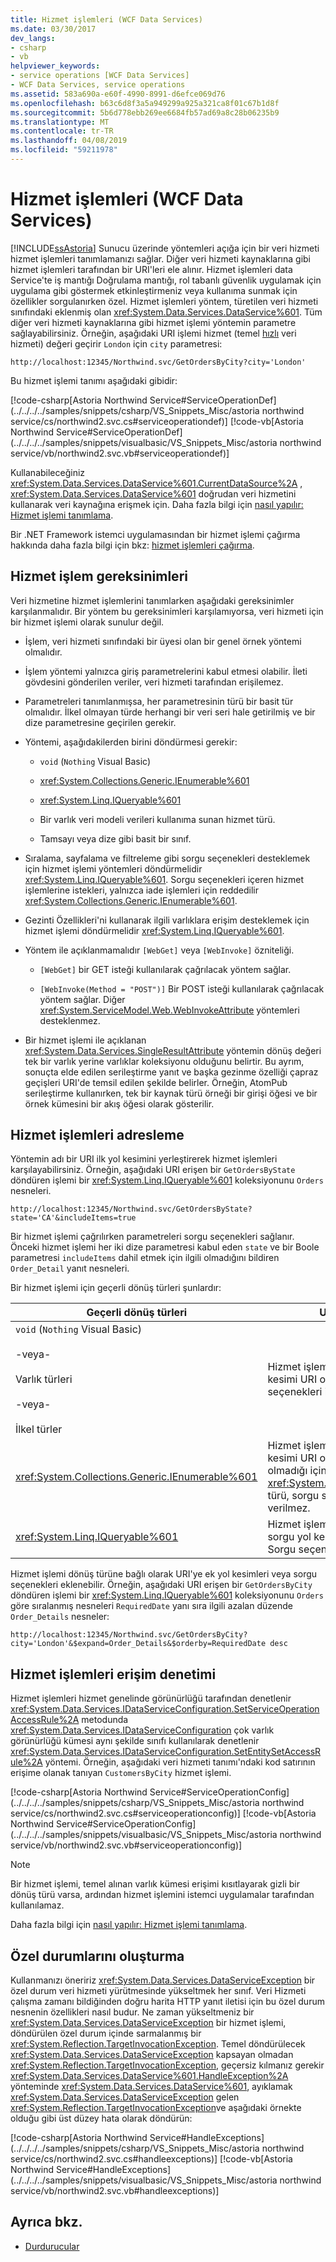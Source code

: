 ```yaml
---
title: Hizmet işlemleri (WCF Data Services)
ms.date: 03/30/2017
dev_langs:
- csharp
- vb
helpviewer_keywords:
- service operations [WCF Data Services]
- WCF Data Services, service operations
ms.assetid: 583a690a-e60f-4990-8991-d6efce069d76
ms.openlocfilehash: b63c6d8f3a5a949299a925a321ca8f01c67b1d8f
ms.sourcegitcommit: 5b6d778ebb269ee6684fb57ad69a8c28b06235b9
ms.translationtype: MT
ms.contentlocale: tr-TR
ms.lasthandoff: 04/08/2019
ms.locfileid: "59211978"
---
```

# <a name="service-operations-wcf-data-services"></a>Hizmet işlemleri (WCF Data Services)
[!INCLUDE[ssAstoria](../../../../includes/ssastoria-md.md)] Sunucu üzerinde yöntemleri açığa için bir veri hizmeti hizmet işlemleri tanımlamanızı sağlar. Diğer veri hizmeti kaynaklarına gibi hizmet işlemleri tarafından bir URI'leri ele alınır. Hizmet işlemleri data Service'te iş mantığı Doğrulama mantığı, rol tabanlı güvenlik uygulamak için uygulama gibi göstermek etkinleştirmeniz veya kullanıma sunmak için özellikler sorgulanırken özel. Hizmet işlemleri yöntem, türetilen veri hizmeti sınıfındaki eklenmiş olan <xref:System.Data.Services.DataService%601>. Tüm diğer veri hizmeti kaynaklarına gibi hizmet işlemi yöntemin parametre sağlayabilirsiniz. Örneğin, aşağıdaki URI işlemi hizmet (temel [hızlı](../../../../docs/framework/data/wcf/quickstart-wcf-data-services.md) veri hizmeti) değeri geçirir `London` için `city` parametresi:  
  
```  
http://localhost:12345/Northwind.svc/GetOrdersByCity?city='London'  
```  
  
 Bu hizmet işlemi tanımı aşağıdaki gibidir:  
  
 [!code-csharp[Astoria Northwind Service#ServiceOperationDef](../../../../samples/snippets/csharp/VS_Snippets_Misc/astoria northwind service/cs/northwind2.svc.cs#serviceoperationdef)]
 [!code-vb[Astoria Northwind Service#ServiceOperationDef](../../../../samples/snippets/visualbasic/VS_Snippets_Misc/astoria northwind service/vb/northwind2.svc.vb#serviceoperationdef)]  
  
 Kullanabileceğiniz <xref:System.Data.Services.DataService%601.CurrentDataSource%2A> , <xref:System.Data.Services.DataService%601> doğrudan veri hizmetini kullanarak veri kaynağına erişmek için. Daha fazla bilgi için [nasıl yapılır: Hizmet işlemi tanımlama](../../../../docs/framework/data/wcf/how-to-define-a-service-operation-wcf-data-services.md).  
  
 Bir .NET Framework istemci uygulamasından bir hizmet işlemi çağırma hakkında daha fazla bilgi için bkz: [hizmet işlemleri çağırma](../../../../docs/framework/data/wcf/calling-service-operations-wcf-data-services.md).  
  
## <a name="service-operation-requirements"></a>Hizmet işlem gereksinimleri  
 Veri hizmetine hizmet işlemlerini tanımlarken aşağıdaki gereksinimler karşılanmalıdır. Bir yöntem bu gereksinimleri karşılamıyorsa, veri hizmeti için bir hizmet işlemi olarak sunulur değil.  
  
-   İşlem, veri hizmeti sınıfındaki bir üyesi olan bir genel örnek yöntemi olmalıdır.  
  
-   İşlem yöntemi yalnızca giriş parametrelerini kabul etmesi olabilir. İleti gövdesini gönderilen veriler, veri hizmeti tarafından erişilemez.  
  
-   Parametreleri tanımlanmışsa, her parametresinin türü bir basit tür olmalıdır. İlkel olmayan türde herhangi bir veri seri hale getirilmiş ve bir dize parametresine geçirilen gerekir.  
  
-   Yöntemi, aşağıdakilerden birini döndürmesi gerekir:  
  
    -   `void` (`Nothing` Visual Basic)  
  
    -   <xref:System.Collections.Generic.IEnumerable%601>  
  
    -   <xref:System.Linq.IQueryable%601>  
  
    -   Bir varlık veri modeli verileri kullanıma sunan hizmet türü.  
  
    -   Tamsayı veya dize gibi basit bir sınıf.  
  
-   Sıralama, sayfalama ve filtreleme gibi sorgu seçenekleri desteklemek için hizmet işlemi yöntemleri döndürmelidir <xref:System.Linq.IQueryable%601>. Sorgu seçenekleri içeren hizmet işlemlerine istekleri, yalnızca iade işlemleri için reddedilir <xref:System.Collections.Generic.IEnumerable%601>.  
  
-   Gezinti Özellikleri'ni kullanarak ilgili varlıklara erişim desteklemek için hizmet işlemi döndürmelidir <xref:System.Linq.IQueryable%601>.  
  
-   Yöntem ile açıklanmamalıdır `[WebGet]` veya `[WebInvoke]` özniteliği.  
  
    -   `[WebGet]` bir GET isteği kullanılarak çağrılacak yöntem sağlar.  
  
    -   `[WebInvoke(Method = "POST")]` Bir POST isteği kullanılarak çağrılacak yöntem sağlar. Diğer <xref:System.ServiceModel.Web.WebInvokeAttribute> yöntemleri desteklenmez.  
  
-   Bir hizmet işlemi ile açıklanan <xref:System.Data.Services.SingleResultAttribute> yöntemin dönüş değeri tek bir varlık yerine varlıklar koleksiyonu olduğunu belirtir. Bu ayrım, sonuçta elde edilen serileştirme yanıt ve başka gezinme özelliği çapraz geçişleri URI'de temsil edilen şekilde belirler. Örneğin, AtomPub serileştirme kullanırken, tek bir kaynak türü örneği bir girişi öğesi ve bir örnek kümesini bir akış öğesi olarak gösterilir.  
  
## <a name="addressing-service-operations"></a>Hizmet işlemleri adresleme  
 Yöntemin adı bir URI ilk yol kesimini yerleştirerek hizmet işlemleri karşılayabilirsiniz. Örneğin, aşağıdaki URI erişen bir `GetOrdersByState` döndüren işlemi bir <xref:System.Linq.IQueryable%601> koleksiyonunu `Orders` nesneleri.  
  
```  
http://localhost:12345/Northwind.svc/GetOrdersByState?state='CA'&includeItems=true  
```  
  
 Bir hizmet işlemi çağrılırken parametreleri sorgu seçenekleri sağlanır. Önceki hizmet işlemi her iki dize parametresi kabul eden `state` ve bir Boole parametresi `includeItems` dahil etmek için ilgili olmadığını bildiren `Order_Detail` yanıt nesneleri.  
  
 Bir hizmet işlemi için geçerli dönüş türleri şunlardır:  
  
|Geçerli dönüş türleri|URI kuralları|  
|------------------------|---------------|  
|`void` (`Nothing` Visual Basic)<br /><br /> -veya-<br /><br /> Varlık türleri<br /><br /> -veya-<br /><br /> İlkel türler|Hizmet işlemi adı olan bir tek yol kesimi URI olmalıdır. Sorgu seçenekleri izin verilmez.|  
|<xref:System.Collections.Generic.IEnumerable%601>|Hizmet işlemi adı olan bir tek yol kesimi URI olmalıdır. Sonuç türü olmadığı için bir <xref:System.Linq.IQueryable%601> türü, sorgu seçenekleri izin verilmez.|  
|<xref:System.Linq.IQueryable%601>|Hizmet işlemi adını yolu yanı sıra sorgu yol kesimleri izin verilir. Sorgu seçenekleri de izin verilir.|  
  
 Hizmet işlemi dönüş türüne bağlı olarak URI'ye ek yol kesimleri veya sorgu seçenekleri eklenebilir. Örneğin, aşağıdaki URI erişen bir `GetOrdersByCity` döndüren işlemi bir <xref:System.Linq.IQueryable%601> koleksiyonunu `Orders` göre sıralanmış nesneleri `RequiredDate` yanı sıra ilgili azalan düzende `Order_Details` nesneler:  
  
```  
http://localhost:12345/Northwind.svc/GetOrdersByCity?city='London'&$expand=Order_Details&$orderby=RequiredDate desc  
```  
  
## <a name="service-operations-access-control"></a>Hizmet işlemleri erişim denetimi  
 Hizmet işlemleri hizmet genelinde görünürlüğü tarafından denetlenir <xref:System.Data.Services.IDataServiceConfiguration.SetServiceOperationAccessRule%2A> metodunda <xref:System.Data.Services.IDataServiceConfiguration> çok varlık görünürlüğü kümesi aynı şekilde sınıfı kullanılarak denetlenir <xref:System.Data.Services.IDataServiceConfiguration.SetEntitySetAccessRule%2A> yöntemi. Örneğin, aşağıdaki veri hizmeti tanımı'ndaki kod satırının erişime olanak tanıyan `CustomersByCity` hizmet işlemi.  
  
 [!code-csharp[Astoria Northwind Service#ServiceOperationConfig](../../../../samples/snippets/csharp/VS_Snippets_Misc/astoria northwind service/cs/northwind2.svc.cs#serviceoperationconfig)]
 [!code-vb[Astoria Northwind Service#ServiceOperationConfig](../../../../samples/snippets/visualbasic/VS_Snippets_Misc/astoria northwind service/vb/northwind2.svc.vb#serviceoperationconfig)]  
  
> [!NOTE]
>  Bir hizmet işlemi, temel alınan varlık kümesi erişimi kısıtlayarak gizli bir dönüş türü varsa, ardından hizmet işlemini istemci uygulamalar tarafından kullanılamaz.  
  
 Daha fazla bilgi için [nasıl yapılır: Hizmet işlemi tanımlama](../../../../docs/framework/data/wcf/how-to-define-a-service-operation-wcf-data-services.md).  
  
## <a name="raising-exceptions"></a>Özel durumlarını oluşturma  
 Kullanmanızı öneririz <xref:System.Data.Services.DataServiceException> bir özel durum veri hizmeti yürütmesinde yükseltmek her sınıf. Veri Hizmeti çalışma zamanı bildiğinden doğru harita HTTP yanıt iletisi için bu özel durum nesnenin özellikleri nasıl budur. Ne zaman yükseltmeniz bir <xref:System.Data.Services.DataServiceException> bir hizmet işlemi, döndürülen özel durum içinde sarmalanmış bir <xref:System.Reflection.TargetInvocationException>. Temel döndürülecek <xref:System.Data.Services.DataServiceException> kapsayan olmadan <xref:System.Reflection.TargetInvocationException>, geçersiz kılmanız gerekir <xref:System.Data.Services.DataService%601.HandleException%2A> yönteminde <xref:System.Data.Services.DataService%601>, ayıklamak <xref:System.Data.Services.DataServiceException> gelen <xref:System.Reflection.TargetInvocationException>ve aşağıdaki örnekte olduğu gibi üst düzey hata olarak döndürün:  
  
 [!code-csharp[Astoria Northwind Service#HandleExceptions](../../../../samples/snippets/csharp/VS_Snippets_Misc/astoria northwind service/cs/northwind2.svc.cs#handleexceptions)]
 [!code-vb[Astoria Northwind Service#HandleExceptions](../../../../samples/snippets/visualbasic/VS_Snippets_Misc/astoria northwind service/vb/northwind2.svc.vb#handleexceptions)]  
  
## <a name="see-also"></a>Ayrıca bkz.

- [Durdurucular](../../../../docs/framework/data/wcf/interceptors-wcf-data-services.md)
